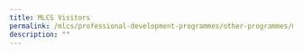 ```yaml
---
title: MLCS Visitors
permalink: /mlcs/professional-development-programmes/other-programmes/mlcs-visitors/
description: ""
---
```

